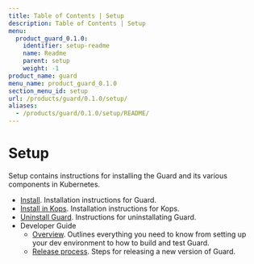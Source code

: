 ```yaml
---
title: Table of Contents | Setup
description: Table of Contents | Setup
menu:
  product_guard_0.1.0:
    identifier: setup-readme
    name: Readme
    parent: setup
    weight: -1
product_name: guard
menu_name: product_guard_0.1.0
section_menu_id: setup
url: /products/guard/0.1.0/setup/
aliases:
  - /products/guard/0.1.0/setup/README/
---
```


# Setup

Setup contains instructions for installing the Guard and its various components in Kubernetes.

- [Install](/products/guard/0.1.0/setup/install). Installation instructions for Guard.
- [Install in Kops](/products/guard/0.1.0/setup/install-kops). Installation instructions for Kops.
- [Uninstall Guard](/products/guard/0.1.0/setup/uninstall). Instructions for uninstallating Guard.
- Developer Guide
  - [Overview](/products/guard/0.1.0/setup/developer-guide/overview). Outlines everything you need to know from setting up your dev environment to how to build and test Guard.
  - [Release process](/products/guard/0.1.0/setup/developer-guide/release). Steps for releasing a new version of Guard.
